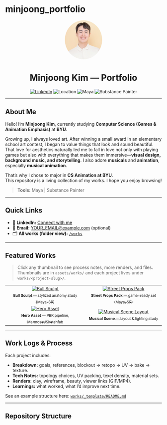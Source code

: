 # minjoong_portfolio


<!-- Header -->
<p align="center">
  <img src="assets/profile.jpg" alt="Minjoong Kim" width="120" style="border-radius:50%;"/>
</p>

<h1 align="center">Minjoong Kim — Portfolio</h1>

<p align="center">
  <a href="YOUR_LINKEDIN_URL"><img alt="LinkedIn" src="https://img.shields.io/badge/LinkedIn-View%20Profile-blue?logo=linkedin"></a>
  <img alt="Location" src="https://img.shields.io/badge/Provo%2C%20UT-USA-informational">
  <img alt="Maya" src="https://img.shields.io/badge/Autodesk%20Maya-✓-success">
  <img alt="Substance Painter" src="https://img.shields.io/badge/Substance%20Painter-✓-success">
</p>

---

## About Me

Hello! I’m **Minjoong Kim**, currently studying **Computer Science (Games & Animation Emphasis)** at **BYU**.

Growing up, I always loved art. After winning a small award in an elementary school art contest, I began to value things that look and sound beautiful. That love for aesthetics naturally led me to fall in love not only with playing games but also with everything that makes them immersive—**visual design, background music, and storytelling**. I also adore **musicals** and **animation**, especially **musical animation**.

That’s why I chose to major in **CS Animation at BYU**.  
This repository is a living collection of my works. I hope you enjoy browsing!

> **Tools:** Maya | Substance Painter

---

## Quick Links

- 🔗 **LinkedIn:** [Connect with me](YOUR_LINKEDIN_URL)
- 📧 **Email:** YOUR_EMAIL@example.com (optional)
- 🗂️ **All works (folder view):** [`/works`](works/)

---

## Featured Works

> Click any thumbnail to see process notes, more renders, and files.  
> Thumbnails are in `assets/works/` and each project lives under `works/<project-slug>/`.

<table>
  <tr>
    <td align="center">
      <a href="works/01-bull-sculpt/README.md">
        <img src="assets/works/01-bull-sculpt_thumb.jpg" width="260" alt="Bull Sculpt"/>
        <br/><sub><b>Bull Sculpt</b> — stylized anatomy study (Maya, SP)</sub>
      </a>
    </td>
    <td align="center">
      <a href="works/02-street-props/README.md">
        <img src="assets/works/02-street-props_thumb.jpg" width="260" alt="Street Props Pack"/>
        <br/><sub><b>Street Props Pack</b> — game-ready set (Maya, SP)</sub>
      </a>
    </td>
  </tr>
  <tr>
    <td align="center">
      <a href="works/03-hero-asset/README.md">
        <img src="assets/works/03-hero-asset_thumb.jpg" width="260" alt="Hero Asset"/>
        <br/><sub><b>Hero Asset</b> — PBR pipeline, Marmoset/Sketchfab</sub>
      </a>
    </td>
    <td align="center">
      <a href="works/04-musical-scene/README.md">
        <img src="assets/works/04-musical-scene_thumb.jpg" width="260" alt="Musical Scene Layout"/>
        <br/><sub><b>Musical Scene</b> — layout & lighting study</sub>
      </a>
    </td>
  </tr>
</table>

---

## Work Logs & Process

Each project includes:
- **Breakdown:** goals, references, blockout → retopo → UV → bake → texture.
- **Tech Notes:** topology choices, UV packing, texel density, material sets.
- **Renders:** clay, wireframe, beauty, viewer links (GIF/MP4).
- **Learnings:** what worked, what I’d improve next time.

See an example structure here: [`works/_template/README.md`](works/_template/README.md)

---

## Repository Structure

